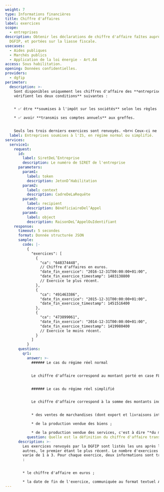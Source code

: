 ```yaml
---
weight: 7
type: Informations financières
title: Chiffre d'affaires
label: exercices
scope:
  - entreprises
description: Obtenir les déclarations de chiffre d'affaire faîtes auprès de la
  DGFIP, et portées sur la liasse fiscale.
usecases:
  - Aides publiques
  - Marchés publics
  - Application de la loi énergie - Art.64
access: Sous habilitation.
opening: Données confidentielles.
providers:
  - dgfip
perimeter:
  description: >-
    Sont disponibles uniquement les chiffres d'affaire des **entreprises qui
    vérifient les deux conditions** suivantes :


    * ✅ être **soumises à l'impôt sur les sociétés** selon les règles des régimes d'imposition réels, normal ou simplifié ;

    * ✅ avoir **transmis ses comptes annuels** aux greffes.


    Seuls les trois derniers exercices sont renvoyés. <br>ℹ️ Ceux-ci ne sont pas forcément les exercices des trois dernières années car il peut y avoir plusieurs exercices dans une même année.
  label: Entreprises soumises à l'IS, en régime normal ou simplifié.
services:
  service1:
    request:
      id:
        label: SiretDeL’Entreprise
        description: Le numéro de SIRET de l'entreprise
      parameters:
        param1:
          label: token
          description: JetonD’Habilitation
        param2:
          label: context
          description: CadreDeLaRequête
        param3:
          label: recipient
          description: BénéficiaireDel’Appel
        param4:
          label: object
          description: RaisonDeL’AppelOuIdentifiant
    response:
      timeout: 5 secondes
      format: Donnée structurée JSON
      sample:
        code: |-
          {
            "exercices": [
              {
                "ca": "648374448",
                // Chiffre d'affaires en euros.
                "date_fin_exercice": "2016-12-31T00:00:00+01:00",
                "date_fin_exercice_timestamp": 1483138800
                // Exercice le plus récent.
              },
              {
                "ca": "491463386",
                "date_fin_exercice": "2015-12-31T00:00:00+01:00",
                "date_fin_exercice_timestamp": 1451516400
              },
              {
                "ca": "473899061",
                "date_fin_exercice": "2014-12-31T00:00:00+01:00",
                "date_fin_exercice_timestamp": 1419980400
                // Exercice le moins récent.
              }
            ]
          }
      questions:
        qr1:
          answer: >-
            ###### Le cas du régime réel normal


            Le chiffre d'affaire correspond au montant porté en case FL du [formulaire 2052 - compte de résultat de l'exercice](https://www.impots.gouv.fr/portail/files/formulaires/2052-sd/2018/2052-sd_2117.pdf), c'est-à-dire, le total des chiffres d'affaire nets de France et d'exportations et livraisons intracommunautaires.


            ###### Le cas du régime réel simplifié


            Le chiffre d'affaire correspond à la somme des montants indiqués dans les cases 210, 214 et 218 du [formulaire 2033B - compte de résultat simplifié de l'exercice](https://www.impots.gouv.fr/portail/files/formulaires/2033-sd/2018/2033-sd_2094.pdf) ; c'est à dire le total : 


            * des ventes de marchandises (dont export et livraisons intracommunautaires) ;

            * de la production vendue des biens ;

            * de la production vendue des services, c'est à dire "*du montant des travaux, études et prestations de services exécutés, comprenant le cas échéant les produits des activités annexes (services exploités dans l'intérêt du personnel, commissions et courtages, locations diverses, mises à disposition de personnel facturées, ports et frais accessoires facturés, boni sur remises d'emballages consignés)."* <br>[Source : impôts.gouv](https://www.impots.gouv.fr/portail/files/formulaires/2033-sd/2019/2033-sd_2570.pdf)
          question: Quelle est la définition du chiffre d'affaire transmis ?
      description: >-
        Les exercices renvoyés par la DGFIP sont listés les uns après les
        autres, le premier étant le plus récent. Le nombre d'exercices renvoyés
        varie de 1 à 3. Pour chaque exercice, deux informations sont transmises
        : 


        * le chiffre d'affaire en euros ;

        * la date de fin de l'exercice, communiquée au format textuel AAAA-MM-JJ et au format timestamp UNIX.
---
```

